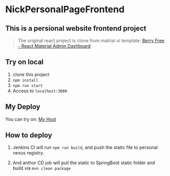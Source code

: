 # NickPersonalPageFrontend

## This is a persional website frontend project

> The original react project is clone from matrial ui template:
> [Berry Free - React Material Admin Dashboard
> ](https://mui.com/store/items/berry-react-material-admin-free/)

## Try on local

1. clone this project
2. `npm install`
3. `npm run start`
4. Access to `localhost:3000`

## My Deploy

You can try on: [My Host](http://nickwang.online:8089/)

## How to deploy

1. Jenkins CI will run `npm run build`, and push the static file to personal nexus registry.

2. And anthor CD job will pull the static to SpringBoot static folder and build via `mvn clean package`
